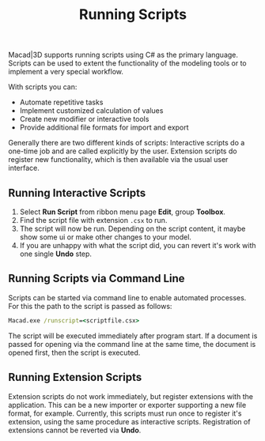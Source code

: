 ﻿---
uid: 0857be7d-eabe-40e1-bda3-a3415b29a4cd
title: Running Scripts
---
Macad\|3D supports running scripts using C# as the primary language. Scripts can be used to extent the functionality of the modeling tools or to implement a very special workflow.

With scripts you can:
* Automate repetitive tasks
* Implement customized calculation of values
* Create new modifier or interactive tools
* Provide additional file formats for import and export

Generally there are two different kinds of scripts: Interactive scripts do a one-time job and are called explicitly by the user. Extension scripts do register new functionality, which is then available via the usual user interface.

## Running Interactive Scripts
1. Select __Run Script__ from ribbon menu page __Edit__, group __Toolbox__.
2. Find the script file with extension `.csx` to run.
3. The script will now be run. Depending on the script content, it maybe show some ui or make other changes to your model.
4. If you are unhappy with what the script did, you can revert it's work with one single __Undo__ step.

## Running Scripts via Command Line
Scripts can be started via command line to enable automated processes. For this the path to the script is passed as follows:

```cmd
Macad.exe /runscript=<scriptfile.csx>
```

The script will be executed immediately after program start. If a document is passed for opening via the command line at the same time, the document is opened first, then the script is executed.

## Running Extension Scripts
Extension scripts do not work immediately, but register extensions with the application. This can be a new importer or exporter supporting a new file format, for example. Currently, this scripts must run once to register it's extension, using the same procedure as interactive scripts. Registration of extensions cannot be reverted via __Undo__.